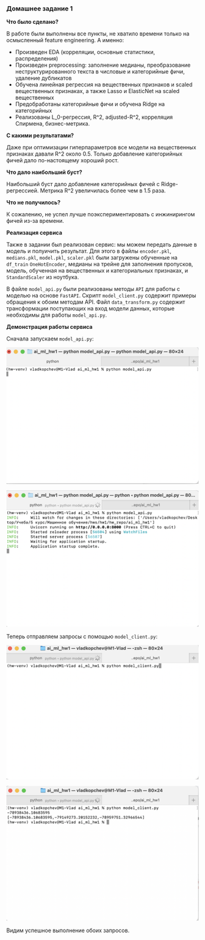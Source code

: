 ### Домашнее задание 1

**Что было сделано?**

В работе были выполнены все пункты, не хватило времени только на осмысленный feature engineering. А именно:
- Произведен EDA (корреляции, основные статистики, распределения)
- Произведен preprocessing: заполнение медианы, преобразование неструктурированного текста в числовые и категорийные фичи, удаление дубликатов
- Обучена линейная регрессия на вещественных признаков и scaled вещественных признаках, а также Lasso и ElasticNet на scaled вещественных
- Предобработаны категорийные фичи и обучена Ridge на категорийных
- Реализованы L\_0-регрессия, R^2, adjusted-R^2, корреляция Спирмена, бизнес-метрика.

**С какими результатами?**

Даже при оптимизации гиперпараметров все модели на вещественных признаках давали R^2 около 0.5. Только добавление категорийных фичей дало по-настоящему хороший рост.

**Что дало наибольший буст?**

Наибольший буст дало добавление категорийных фичей с Ridge-регрессией. Метрика R^2 увеличилась более чем в 1.5 раза.

**Что не получилось?**

К сожалению, не успел лучше поэкспериментировать с инжинирингом фичей из-за времени.

**Реализация сервиса**

Также в задании был реализован сервис: мы можем передать данные в модель и полуичить результат. Для этого в файлы `encoder.pkl`, `medians.pkl`, `model.pkl`, `scaler.pkl` были загружены обученные на `df_train` `OneHotEncoder`, медианы на трейне для заполнения пропусков, модель, обученная на вещественных и категориальных признаках, и `StandardScaler` из ноутбука.

В файле `model_api.py` были реализованы методы `API` для работы с моделью на основе `FastAPI`. Скрипт `model_client.py` содержит примеры обращения к обоим методам API. Файл `data_transform.py` содержит трансформации поступающих на вход модели данных, которые необходимы для работы `model_api.py`. 

**Демонстрация работы сервиса**

Сначала запускаем `model_api.py`:

![image](./screenshots/1.png)

![image](./screenshots/2.png)

Теперь отправляем запросы с помощью `model_client.py`:

![image](./screenshots/3.png)

![image](./screenshots/4.png)

Видим успешное выполнение обоих запросов.
